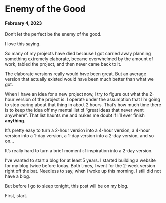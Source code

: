 # Enemy of the Good

#### February 4, 2023

Don’t let the perfect be the enemy of the good.

I love this saying.

So many of my projects have died because I got carried away planning something extremely elaborate, became overwhelmed by the amount of work, tabled the project, and then never came back to it.

The elaborate versions really would have been great. But an average version that actually existed would have been much better than what we got.

When I have an idea for a new project now, I try to figure out what the 2-hour version of the project is. I operate under the assumption that I’m going to stop caring about that thing in about 2 hours. That’s how much time there is to keep the idea off my mental list of “great ideas that never went anywhere”. That list haunts me and makes me doubt if I’ll ever finish **anything**.

It’s pretty easy to turn a 2-hour version into a 4-hour version, a 4-hour version into a 1-day version, a 1-day version into a 2-day version, and so on…

It’s really hard to turn a brief moment of inspiration into a 2-day version.

I’ve wanted to start a blog for at least 5 years. I started building a website for my blog twice before today. Both times, I went for the 2-week version right off the bat. Needless to say, when I woke up this morning, I still did not have a blog.

But before I go to sleep tonight, this post will be on my blog.

First, start.